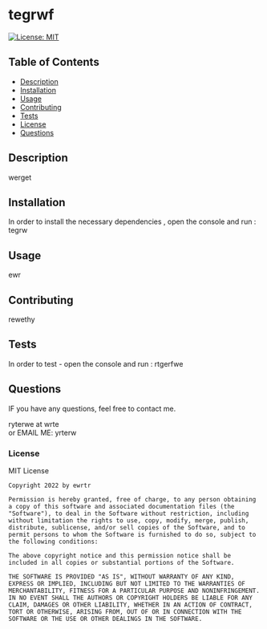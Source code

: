 # tegrwf
   [![License: MIT](https://img.shields.io/badge/License-MIT-yellow.svg)](https://opensource.org/licenses/MIT)
## Table of Contents
* [Description](#description)
* [Installation](#installation)
* [Usage](#usage)
* [Contributing](#contributing)
* [Tests](#tests)
* [License](#license)
* [Questions](#questions) 

 ## Description 
 werget

 ## Installation
 In order to install the necessary dependencies , open the console and run :
 tegrw


 ## Usage
 ewr

## Contributing
rewethy

## Tests
In order to test - open the console and run :
rtgerfwe

## Questions
IF you have any questions, feel free to contact me.<br/>

ryterwe  at wrte <br/>
or EMAIL ME: 
yrterw <br/>

 ### License
 MIT License
 <br/>
 

    Copyright 2022 by ewrtr
    
    Permission is hereby granted, free of charge, to any person obtaining a copy of this software and associated documentation files (the "Software"), to deal in the Software without restriction, including without limitation the rights to use, copy, modify, merge, publish, distribute, sublicense, and/or sell copies of the Software, and to permit persons to whom the Software is furnished to do so, subject to the following conditions:
    
    The above copyright notice and this permission notice shall be included in all copies or substantial portions of the Software.
    
    THE SOFTWARE IS PROVIDED "AS IS", WITHOUT WARRANTY OF ANY KIND, EXPRESS OR IMPLIED, INCLUDING BUT NOT LIMITED TO THE WARRANTIES OF MERCHANTABILITY, FITNESS FOR A PARTICULAR PURPOSE AND NONINFRINGEMENT. IN NO EVENT SHALL THE AUTHORS OR COPYRIGHT HOLDERS BE LIABLE FOR ANY CLAIM, DAMAGES OR OTHER LIABILITY, WHETHER IN AN ACTION OF CONTRACT, TORT OR OTHERWISE, ARISING FROM, OUT OF OR IN CONNECTION WITH THE SOFTWARE OR THE USE OR OTHER DEALINGS IN THE SOFTWARE.
    
 
